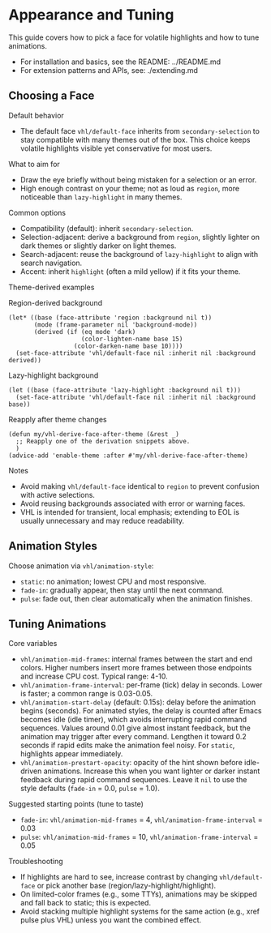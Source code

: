 # Appearance and Tuning

This guide covers how to pick a face for volatile highlights and how to tune animations.

- For installation and basics, see the README: ../README.md
- For extension patterns and APIs, see: ./extending.md

## Choosing a Face

Default behavior
- The default face `vhl/default-face` inherits from `secondary-selection` to stay
  compatible with many themes out of the box. This choice keeps volatile
  highlights visible yet conservative for most users.

What to aim for
- Draw the eye briefly without being mistaken for a selection or an error.
- High enough contrast on your theme; not as loud as `region`, more noticeable
  than `lazy-highlight` in many themes.

Common options
- Compatibility (default): inherit `secondary-selection`.
- Selection-adjacent: derive a background from `region`, slightly lighter on
  dark themes or slightly darker on light themes.
- Search-adjacent: reuse the background of `lazy-highlight` to align with
  search navigation.
- Accent: inherit `highlight` (often a mild yellow) if it fits your theme.

Theme-derived examples

Region-derived background
```emacs-lisp
(let* ((base (face-attribute 'region :background nil t))
       (mode (frame-parameter nil 'background-mode))
       (derived (if (eq mode 'dark)
                    (color-lighten-name base 15)
                  (color-darken-name base 10))))
  (set-face-attribute 'vhl/default-face nil :inherit nil :background derived))
```

Lazy-highlight background
```emacs-lisp
(let ((base (face-attribute 'lazy-highlight :background nil t)))
  (set-face-attribute 'vhl/default-face nil :inherit nil :background base))
```

Reapply after theme changes
```emacs-lisp
(defun my/vhl-derive-face-after-theme (&rest _)
  ;; Reapply one of the derivation snippets above.
  )
(advice-add 'enable-theme :after #'my/vhl-derive-face-after-theme)
```

Notes
- Avoid making `vhl/default-face` identical to `region` to prevent confusion
  with active selections.
- Avoid reusing backgrounds associated with error or warning faces.
- VHL is intended for transient, local emphasis; extending to EOL is usually
  unnecessary and may reduce readability.

## Animation Styles

Choose animation via `vhl/animation-style`:
- `static`: no animation; lowest CPU and most responsive.
- `fade-in`: gradually appear, then stay until the next command.
- `pulse`: fade out, then clear automatically when the animation finishes.

## Tuning Animations

Core variables
- `vhl/animation-mid-frames`: internal frames between the start and end colors.
  Higher numbers insert more frames between those endpoints and increase CPU
  cost. Typical range: 4-10.
- `vhl/animation-frame-interval`: per-frame (tick) delay in seconds. Lower is
  faster; a common range is 0.03-0.05.
- `vhl/animation-start-delay` (default: 0.15s): delay before the animation begins
  (seconds). For
  animated styles, the delay is counted after Emacs becomes idle (idle timer),
  which avoids interrupting rapid command sequences. Values around 0.01 give
  almost instant feedback, but the animation may trigger after every command.
  Lengthen it toward 0.2 seconds if rapid edits make the animation feel noisy.
  For `static`, highlights appear immediately.
- `vhl/animation-prestart-opacity`: opacity of the hint shown before
  idle-driven animations. Increase this when you want lighter or darker instant
  feedback during rapid command sequences. Leave it `nil` to use the style
  defaults (`fade-in` = 0.0, `pulse` = 1.0).

Suggested starting points (tune to taste)
- `fade-in`: `vhl/animation-mid-frames` = 4, `vhl/animation-frame-interval` = 0.03
- `pulse`: `vhl/animation-mid-frames` = 10, `vhl/animation-frame-interval` = 0.05

Troubleshooting
- If highlights are hard to see, increase contrast by changing
  `vhl/default-face` or pick another base (region/lazy-highlight/highlight).
- On limited-color frames (e.g., some TTYs), animations may be skipped and
  fall back to static; this is expected.
- Avoid stacking multiple highlight systems for the same action (e.g., xref
  pulse plus VHL) unless you want the combined effect.
